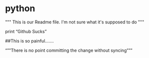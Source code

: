 # python

""" This is our Readme file. I'm not sure what it's supposed to do """

print “Github Sucks”

##This is so painful.......

“””There is no point committing the change without syncing”””
